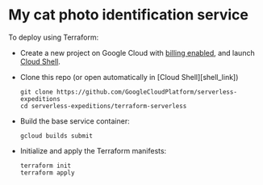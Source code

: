 # My cat photo identification service

To deploy using Terraform:

 * Create a new project on Google Cloud with [billing enabled](https://cloud.google.com/billing/docs/how-to/modify-project), and launch [Cloud Shell](https://cloud.google.com/shell/docs/using-cloud-shell).
 * Clone this repo (or open automatically in [Cloud Shell][shell_link])

    ```shell
    git clone https://github.com/GoogleCloudPlatform/serverless-expeditions 
    cd serverless-expeditions/terraform-serverless
    ```

  * Build the base service container:

    ```
    gcloud builds submit
    ```

  * Initialize and apply the Terraform manifests: 

    ```
    terraform init
    terraform apply
    ```
 


